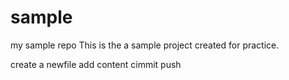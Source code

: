 # sample
my sample repo
This is the a sample project created for practice.

create a newfile
add content
cimmit 
push


